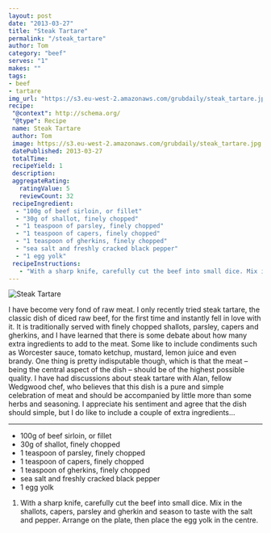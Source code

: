 ```yaml
---
layout: post
date: "2013-03-27"
title: "Steak Tartare"
permalink: "/steak_tartare"
author: Tom
category: "beef"
serves: "1"
makes: ""
tags:
- beef
- tartare
img_url: "https://s3.eu-west-2.amazonaws.com/grubdaily/steak_tartare.jpg"
recipe:
 "@context": http://schema.org/
 "@type": Recipe
 name: Steak Tartare
 author: Tom
 image: https://s3.eu-west-2.amazonaws.com/grubdaily/steak_tartare.jpg
 datePublished: 2013-03-27
 totalTime:
 recipeYield: 1
 description:
 aggregateRating:
   ratingValue: 5
   reviewCount: 32
 recipeIngredient:
  - "100g of beef sirloin, or fillet"
  - "30g of shallot, finely chopped"
  - "1 teaspoon of parsley, finely chopped"
  - "1 teaspoon of capers, finely chopped"
  - "1 teaspoon of gherkins, finely chopped"
  - "sea salt and freshly cracked black pepper"
  - "1 egg yolk"
 recipeInstructions:
   - "With a sharp knife, carefully cut the beef into small dice. Mix in the shallots, capers, parsley and gherkin and season to taste with the salt and pepper. Arrange on the plate, then place the egg yolk in the centre."
---
```

<img src="https://s3.eu-west-2.amazonaws.com/grubdaily/steak_tartare.jpg" alt="Steak Tartare" />

I have become very fond of raw meat. I only recently tried steak tartare, the classic dish of diced raw beef, for the first time and instantly fell in love with it. It is traditionally served with finely chopped shallots, parsley, capers and gherkins, and I have learned that there is some debate about how many extra ingredients to add to the meat. Some like to include condiments such as Worcester sauce, tomato ketchup, mustard, lemon juice and even brandy. One thing is pretty indisputable though, which is that the meat – being the central aspect of the dish – should be of the highest possible quality. I have had discussions about steak tartare with Alan, fellow Wedgwood chef, who believes that this dish is a pure and simple celebration of meat and should be accompanied by little more than some herbs and seasoning. I appreciate his sentiment and agree that the dish should simple, but I do like to include a couple of extra ingredients…

---
* 100g of beef sirloin, or fillet
* 30g of shallot, finely chopped
* 1 teaspoon of parsley, finely chopped
* 1 teaspoon of capers, finely chopped
* 1 teaspoon of gherkins, finely chopped
* sea salt and freshly cracked black pepper
* 1 egg yolk

1. With a sharp knife, carefully cut the beef into small dice. Mix in the shallots, capers, parsley and gherkin and season to taste with the salt and pepper. Arrange on the plate, then place the egg yolk in the centre.

